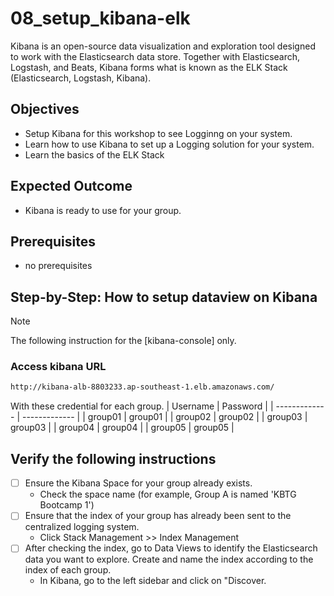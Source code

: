 # 08_setup_kibana-elk
Kibana is an open-source data visualization and exploration tool designed to work with the Elasticsearch data store. Together with Elasticsearch, Logstash, and Beats, Kibana forms what is known as the ELK Stack (Elasticsearch, Logstash, Kibana).

## Objectives
- Setup Kibana for this workshop to see Logginng on your system.
- Learn how to use Kibana to set up a Logging solution for your system.
- Learn the basics of the ELK Stack

## Expected Outcome
- Kibana is ready to use for your group.

## Prerequisites
- no prerequisites

## Step-by-Step: How to setup dataview on Kibana
> [!NOTE]
> The following instruction for the [kibana-console] only.

### Access kibana URL
```sh
http://kibana-alb-8803233.ap-southeast-1.elb.amazonaws.com/
```

With these credential for each group.
| Username  | Password |
| ------------- | ------------- |
| group01  | group01  |
| group02  | group02  |
| group03  | group03  |
| group04  | group04  |
| group05  | group05  |

## Verify the following instructions
- [ ] Ensure the Kibana Space for your group already exists.
    - Check the space name (for example, Group A is named 'KBTG Bootcamp 1')
- [ ] Ensure that the index of your group has already been sent to the centralized logging system.
    - Click Stack Management >> Index Management  
- [ ] After checking the index, go to Data Views to identify the Elasticsearch data you want to explore. Create and name the index according to the index of each group.
    - In Kibana, go to the left sidebar and click on "Discover. 